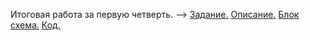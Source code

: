 Итоговая работа за первую четверть. --> [Задание.](/Work_01/task.md) [Описание.](/Work_01/SolutionDescription.md)  [Блок схема.](/Work_01/diagram.drawio)  [Код.](/Work_01/Program.cs)